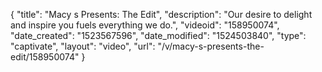 {
    "title": "Macy s Presents: The Edit",
    "description": "Our desire to delight and inspire you fuels everything we do.",
    "videoid": "158950074",
    "date_created": "1523567596",
    "date_modified": "1524503840",
    "type": "captivate",
    "layout": "video",
    "url": "\/v\/macy-s-presents-the-edit\/158950074"
}